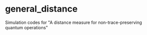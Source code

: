 # general_distance
Simulation codes for "A distance measure for non-trace-preserving quantum operations"
